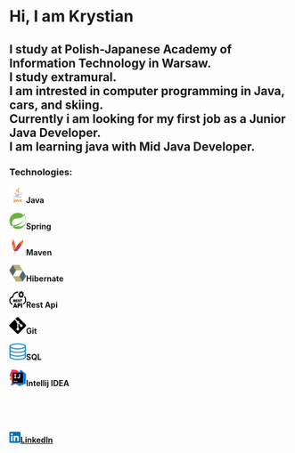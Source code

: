 <h1>Hi, I am Krystian</h1>
<h2> I study at Polish-Japanese Academy of Information Technology in Warsaw. </br>
I study extramural. </br>
I am intrested in computer programming in Java, cars, and skiing. </br>
Currently i am looking for my first job as a Junior Java Developer. </br>
I am learning java with Mid Java Developer.</h2> 
<h3> Technologies:</h3>


<p float="left">
<img src="src/java.png" width="30" height="30"><b>Java</b> 
</p>
<p float="left">
<img src="src/spring.png" width="30" height="30"><b>Spring</b>
</p>
<p float="left">
<img src="src/maven.png" width="30" height="30"><b>Maven</b>
</p>
<p float="left">
<img src="src/hibernate.png" width="30" height="30"><b>Hibernate</b>
</p>
<p float="left">
<img src="src/rest-api.png" width="30" height="30"><b>Rest Api</b>
</p>
<p float="left">
<img src="src/git.png" width="30" height="30"><b>Git</b>
</p>
<p float="left">
<img src="src/sql.png" width="30" height="30"><b>SQL</b>
</p>
<p float="left">
<img src="src/IntelliJ.png" width="30" height="30"><b>Intellij IDEA</b>
</p>


</br></br></br>

<p float="left">
<img src="src/linkedin.png" width="20" height="20"><b><a href="https://www.linkedin.com/in/krystian-kosim-ba8905228/" target="_blank">LinkedIn</a></b>
</p>

